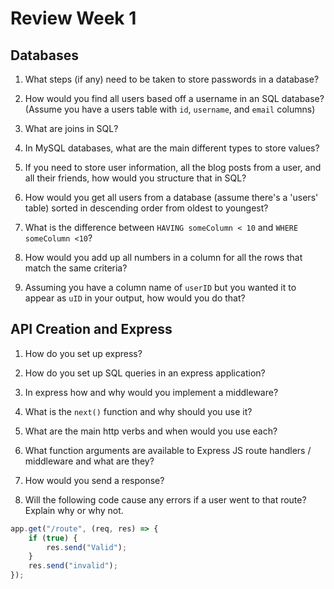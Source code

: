 # Review Week 1

## Databases

1. What steps (if any) need to be taken to store passwords in a database?

2. How would you find all users based off a username in an SQL database? (Assume you have a users table with `id`, `username`, and `email` columns)

3. What are joins in SQL?

4. In MySQL databases, what are the main different types to store values?

5. If you need to store user information, all the blog posts from a user, and all their friends, how would you structure that in SQL?

6. How would you get all users from a database (assume there's a 'users' table) sorted in descending order from oldest to youngest?

7. What is the difference between `HAVING someColumn < 10` and `WHERE someColumn <10`?

8. How would you add up all numbers in a column for all the rows that match the same criteria?

9. Assuming you have a column name of `userID` but you wanted it to appear as `uID` in your output, how would you do that?

## API Creation and Express

1. How do you set up express?

2. How do you set up SQL queries in an express application?

3. In express how and why would you implement a middleware?

4. What is the `next()` function and why should you use it?

5. What are the main http verbs and when would you use each?

6. What function arguments are available to Express JS route handlers / middleware and what are they?

7. How would you send a response?

8. Will the following code cause any errors if a user went to that route? Explain why or why not.

```js
app.get("/route", (req, res) => {
    if (true) {
        res.send("Valid");
    }
    res.send("invalid");
});
```